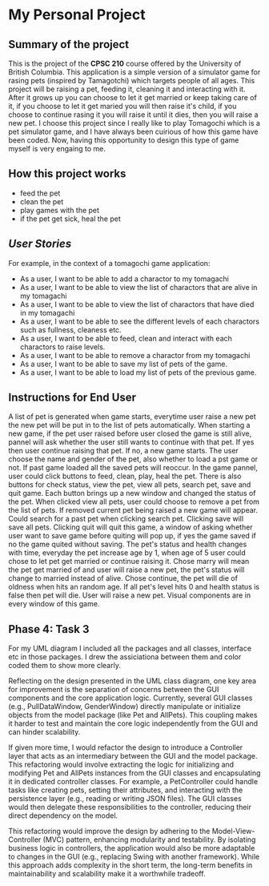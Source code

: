 # My Personal Project

## Summary of the project
This is the project of the **CPSC 210** course offered by the University of British Columbia. 
This application is a simple version of a simulator game for rasing pets (inspired by Tamagotchi) which targets people of all ages. 
This project will be raising a pet, feeding it, cleaning it and interacting with it. After it grows up you can choose to let it get married or keep taking care of it, if you choose to let it get maried you will then raise it's child, if you choose to continue rasing it you will raise it until it dies, then you will raise a new pet.
I choose this project since I really like to play Tomagochi which is a pet simulator game, and I have always been cuirious of how this game have been coded. Now, having this opportunity to design this type of game myself is very engaing to me.

## How this project works

- feed the pet
- clean the pet
- play games with the pet
- if the pet get sick, heal the pet



## *User Stories*

For example, in the context of a tomagochi game application:

- As a user, I want to be able to add a charactor to my tomagachi
- As a user, I want to be able to view the list of charactors that are alive in my tomagachi
- As a user, I want to be able to view the list of charactors that have died in my tomagachi
- As a user, I want to be able to see the different levels of each charactors such as fullness, cleaness etc.
- As a user, I want to be able to feed, clean and interact with each charactors to raise levels. 
- As a user, I want to be able to remove a charactor from my tomagachi
- As a user, I want to be able to save my list of pets of the game.
- As a user, I want to be able to load my list of pets of the previous game.



## Instructions for End User

A list of pet is generated when game starts, everytime user raise a new pet the new pet will be put in to the list of pets automatically.
When starting a new game, if the pet user raised before user closed the game is still alive, pannel will ask whether the user still wants to continue with that pet. If yes then user continue raising that pet.
If no, a new game starts. The user choose the name and gender of the pet, also whether to load a pst game or not. If past game loaded all the saved pets will reoccur. 
In the game pannel, user could click buttons to feed, clean, play, heal the pet. There is also buttons for check status, view the pet, view all pets, search pet, save and quit game. Each button brings up a new window and changed the status of the pet. 
When clicked view all pets, user could choose to remove a pet from the list of pets. If removed current pet being raised a new game will appear. Could search for a past pet when clicking search pet. 
Clicking save will save all pets. Clicking quit will quit this game, a window of asking whether user want to save game before quiting will pop up, if yes the game saved if no the game quited without saving.
The pet's status and health changes with time, everyday the pet increase age by 1, when age of 5 user could chose to let pet get married or continue raising it. Chose marry will mean the pet get married of and user will raise a new pet, the pet's status will change to married instead of alive. Chose continue, the pet will die of oldness when hits an random age.
If all pet's level hits 0 and health status is false then pet will die. User will raise a new pet.
Visual components are in every window of this game.

## Phase 4: Task 3

For my UML diagram I included all the packages and all classes, interface etc in those packages. I drew the assiciationa between them and color coded them to show more clearly.

Reflecting on the design presented in the UML class diagram, one key area for improvement is the separation of concerns between the GUI components and the core application logic. Currently, several GUI classes (e.g., PullDataWindow, GenderWindow) directly manipulate or initialize objects from the model package (like Pet and AllPets). This coupling makes it harder to test and maintain the core logic independently from the GUI and can hinder scalability.

If given more time, I would refactor the design to introduce a Controller layer that acts as an intermediary between the GUI and the model package. This refactoring would involve extracting the logic for initializing and modifying Pet and AllPets instances from the GUI classes and encapsulating it in dedicated controller classes. For example, a PetController could handle tasks like creating pets, setting their attributes, and interacting with the persistence layer (e.g., reading or writing JSON files). The GUI classes would then delegate these responsibilities to the controller, reducing their direct dependency on the model.

This refactoring would improve the design by adhering to the Model-View-Controller (MVC) pattern, enhancing modularity and testability. By isolating business logic in controllers, the application would also be more adaptable to changes in the GUI (e.g., replacing Swing with another framework). While this approach adds complexity in the short term, the long-term benefits in maintainability and scalability make it a worthwhile tradeoff.




